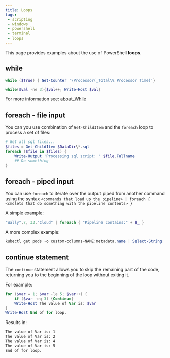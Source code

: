 ```yaml
---
title: Loops
tags:
 - scripting
 - windows
 - powershell
 - terminal
 - loops
---
```


This page provides examples about the use of PowerShell **loops**.
<!--more-->

## while

```powershell
while ($True) { Get-Counter '\Processor(_Total\% Processor Time)'} 
```

```powershell
while($val -ne 3){$val++; Write-Host $val}
```

For more information see: [about_While](https://learn.microsoft.com/en-us/powershell/module/microsoft.powershell.core/about/about_while?view=powershell-7.4)

## foreach - file input

You can you use combination of `Get-ChildItem` and the `foreach` loop to process a set of files:

```powershell
# Get all sql files...
$files = Get-ChildItem $DataDir\*.sql
foreach ($file in $files) {
    Write-Output 'Processing sql script: ' $file.Fullname
    ## Do something
}
```

## foreach - piped input

You can use `foreach` to iterate over the output piped from another command using the syntax 
`<commands that load up the pipeline> | foreach { <cmdlets that do something with the pipeline contents> }`

A simple example:

```powershell
"Wally",7, 33,"Cloud" | foreach { "Pipeline contains:" + $_ }
```

A more complex example:

```powershell
kubectl get pods -o custom-columns=NAME:metadata.name | Select-String '^nginx' | foreach { "Found Pod Named: " + $_ }
```

## continue statement

The `continue` statement allows you to skip the remaining part of the code, returning you to the beginning of the loop without exiting it.

For example:
```powershell
for ($var = 1; $var -le 5; $var++) {
    if ($var -eq 3) {Continue}
    Write-Host The value of Var is: $var
}
Write-Host End of for loop.
```
Results in:
```txt
The value of Var is: 1
The value of Var is: 2
The value of Var is: 4
The value of Var is: 5
End of for loop.
```
